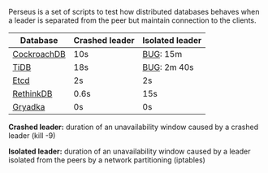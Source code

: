 Perseus is a set of scripts to test how distributed databases behaves when a leader is separated from the peer but maintain connection to the clients. 

| Database | Crashed leader | Isolated leader |
| --- | --- | --- |
| [CockroachDB](https://github.com/rystsov/perseus/tree/master/cockroachdb) | 10s | [BUG](https://github.com/cockroachdb/cockroach/issues/13541): 15m |
| [TiDB](https://github.com/rystsov/perseus/tree/master/tidb) | 18s | [BUG](https://github.com/pingcap/tidb/issues/2676): 2m 40s |
| [Etcd](https://github.com/rystsov/perseus/tree/master/etcd) | 2s | 2s |
| [RethinkDB](https://github.com/rystsov/perseus/tree/master/rethinkdb) | 0.6s | 15s |
| [Gryadka](https://github.com/rystsov/perseus/tree/master/gryadka) | 0s | 0s |

**Crashed leader:** duration of an unavailability window caused by a crashed leader (kill -9)

**Isolated leader:** duration of an unavailability window caused by a leader isolated from the peers by a network partitioning (iptables)
